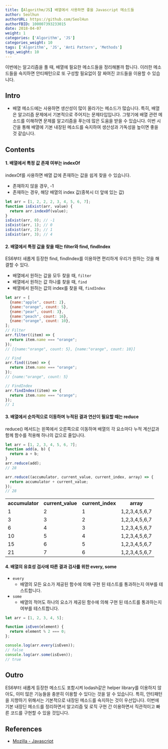 ```yaml
---
title: [Algorithm/JS] 배열에서 사용하면 좋을 Javascript 메소드들
author: Seolhun
authorURL: https://github.com/SeolHun
authorFBID: 100007393233015
date: 2018-04-07
weight: 1
categories: ['Algorithm', 'JS']
categories_weight: 10
tags: ['Algorithm', 'JS', 'Anti Pattern', 'Methods']
tags_weight: 10
---
```

이번에는 알고리즘을 풀 때, 배열에 필요한 메소드들을 정리해볼까 합니다. 이러한 메소드들을 숙지하면 안티패턴으로 또 구성할 필요없이 잘 짜여진 코드들을 이용할 수 있습니다.


## Intro
- 배열 메소드에는 사용하면 생산성이 많이 올라가는 메소드가 많습니다. 특히, 배열은 알고리즘 문제에서 기본적으로 주어지는 문제타입입니다. 그렇기에 배열 관련 메소드를 이해하면 문제를 알고리즘을 푸는데 많은 도움을 받을 수 있습니다. 이번 시간을 통해 배열에 기본 내장된 메소드를 숙지하여 생산성과 가독성을 높이면 좋을 것 같습니다.

## Contents
#### 1. 배열에서 특정 값 존재 여부는 indexOf
indexOf를 사용하면 배열 값에 존재하는 값을 쉽게 찾을 수 있습니다.

- 존재하지 않을 경우, -1
- 존재하는 경우, 해당 배열의 index 값(중복시 더 앞에 있는 값)

```js
let arr = [1, 2, 2, 2, 3, 4, 5, 6, 7];
function isExist(arr, value) {
  return arr.indexOf(value);
}
isExist(arr, 0); // -1
isExist(arr, 1); // 0
isExist(arr, 2); // 1
isExist(arr, 3); // 4
```

#### 2. 배열에서 특정 값을 찾을 때는 filter와 find, findIndex
ES6부터 새롭게 등장한 find, findIndex를 이용하면 편리하게 우리가 원하는 것을 해결할 수 있다.
- 배열에서 원하는 값을 모두 찾을 때, `filter`
- 배열에서 원하는 값 하나를 찾을 때, `find`
- 배열에서 원하는 값의 index를 찾을 때, `findIndex`

```js
let arr = [
  {name:"apple", count: 2},
  {name:"orange", count: 5},
  {name:"pear", count: 3},
  {name:"peach", count: 16},
  {name:"orange", count: 10},
];
// Filter
arr.filter((item) => {
  return item.name === "orange";
});
// [{name:"orange", count: 5}, {name:"orange", count: 10}]

// Find
arr.find((item) => {
  return item.name === "orange";
});
// {name:"orange", count: 5}

// FindIndex
arr.findIndex((item) => {
  return item.name === "orange";
});
// 1
```

#### 3. 배열에서 순차적으로 이동하며 누적된 결과 연산이 필요할 때는 reduce
reduce() 메서드는 왼쪽에서 오른쪽으로 이동하며 배열의 각 요소마다 누적 계산값과 함께 함수를 적용해 하나의 값으로 줄입니다.

```js
let arr = [1, 2, 3, 4, 5, 6, 7];
function add(a, b) {
  return a + b;
}
arr.reduce(add);
// 28

arr.reduce((accumulator, current_value, current_index, array) => {
  return accumulator + current_value;
});
// 28
```

<table class="table table-dark text-center">
  <tr>
    <th>
        accumulator
    </th>
    <th>
        current_value
    </th>
    <th>
        current_index
    </th>
    <th>
        array
    </th>
  </tr>
  <tr>
    <td>1</td>
    <td>2</td>
    <td>1</td>
    <td>1,2,3,4,5,6,7</td>
  </tr>
  <tr>
    <td>3</td>
    <td>3</td>
    <td>2</td>
    <td>1,2,3,4,5,6,7</td>
  </tr>
  <tr>
    <td>6</td>
    <td>4</td>
    <td>3</td>
    <td>1,2,3,4,5,6,7</td>
  </tr>
  <tr>
    <td>10</td>
    <td>5</td>
    <td>4</td>
    <td>1,2,3,4,5,6,7</td>
  </tr>
  <tr>
    <td>15</td>
    <td>6</td>
    <td>5</td>
    <td>1,2,3,4,5,6,7</td>
  </tr>
  <tr>
    <td>21</td>
    <td>7</td>
    <td>6</td>
    <td>1,2,3,4,5,6,7</td>
  </tr>
</table>

#### 4. 배열의 유효성 검사에 따른 결과 검사를 위한 every, some
- `every`
  - 배열의 모든 요소가 제공된 함수에 의해 구현 된 테스트를 통과하는지 여부를 테스트합니다.
- `some`
  - 배열의 적어도 하나의 요소가 제공된 함수에 의해 구현 된 테스트를 통과하는지 여부를 테스트합니다.

```js
let arr = [1, 2, 3, 4, 5];

function isEven(element) {
  return element % 2 === 0;
};

console.log(arr.every(isEven));
// false
console.log(arr.some(isEven));
// true
```

## Outro
ES6부터 새롭게 등장한 메소드도 포함시켜 lodash같은 helper library를 이용하지 않아도, 이미 많은 기능들을 충분히 이용할 수 있다는 것을 알 수 있습니다. 특히, 안티패턴을 지향하기 위해서는 기본적으로 내장된 메소드를 숙지하는 것이 우선입니다. 이번에 기본 내장딘 메소드를 정리하면서 알고리즘 및 로직 구현 간 이용하면서 직관적이고 빠른 코드를 구현할 수 있을 것입니다.

## References
- [Mozilla - Javascript](https://developer.mozilla.org/ko/docs/Web/JavaScript/Reference/Global_Objects/Array)
